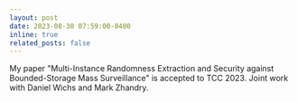 ```yaml
---
layout: post
date: 2023-08-30 07:59:00-0400
inline: true
related_posts: false
---
```


My paper "Multi-Instance Randomness Extraction and Security against Bounded-Storage Mass Surveillance" is accepted to TCC 2023. Joint work with Daniel Wichs and Mark Zhandry.
